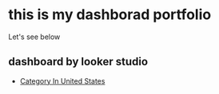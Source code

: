 # this is my dashborad portfolio

Let's see below

## dashboard by looker studio
* [Category In United States](https://lookerstudio.google.com/s/ljwgfI9C05Q)
